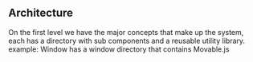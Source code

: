 Architecture
---

On the first level we have the major concepts that make up the system,
each has a directory with sub components and a reusable utility library.
example: Window has a window directory that contains Movable.js
